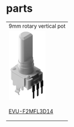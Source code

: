 # parts

<table>
<tr>
<td>
 9mm rotary vertical pot
 </td>
 </tr>
  
 <tr>
 <td>
 
<img src="pots/EVU-F2MFL3D14/EVUF2MFL3D14.png" width="100px">

 </td>
 
 </tr>
 
 <tr>
 <td>
  
[EVU-F2MFL3D14](pots/EVU-F2MFL3D14/EVU-F2MFL3D14/ "Panasonic square 9mm EVU-F2MFL3D14")

 </td>
 
 </tr>
 
 
 </table>
